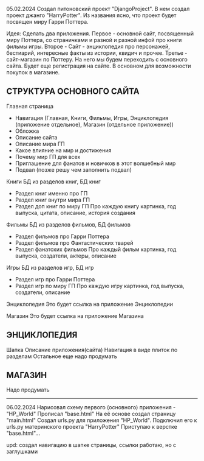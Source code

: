 05.02.2024
Создал питоновский проект "DjangoProject". 
В нем создал проект джанго "HarryPotter". 
Из названия ясно, что проект будет посвящен миру Гарри Поттера.

Идея: Сделать два приложения. 
Первое - основной сайт, посвященный миру Поттера, 
со страничками и разной и разной инфой про книги фильмы игры.
Второе - Сайт - энциклопедия про персонажей, бестиарий, интересные факты из истории, квидич и прочее.
Третье - сайт-магазин по Поттеру. На него мы будем переходить с основного сайта.
Будет еще регистрация на сайте. В основном для возможности покупок в магазине.

СТРУКТУРА ОСНОВНОГО САЙТА
-------------------------

Главная страница
- Навигация (Главная, Книги, Фильмы, Игры, Энциклопедия (приложение отдельное), Магазин (отдельное приложение))
- Обложка
- Описание сайта
- Описание мира ГП
- Какое влияние на мир и достижения
- Почему мир ГП для всех
- Приглашение для фанатов и новичков в этот волшебный мир
- Подвал (позже решу чем заполнить подвал)

Книги 
БД из разделов книг, БД книг
- Раздел книг именно про ГП
- Раздел книг внутри мира ГП
- Раздел доп книг по миру ГП
Про каждую книгу картинка, год выпуска, цитата, описание, история создания

Фильмы
БД из разделов фильмов, БД фильмов
- Раздел фильмов про Гарри Поттера
- Раздел фильмов про Фантастических тварей
- Раздел фанатских фильмов
Про каждый фильм картинка, год выпуска, создатели, актеры, описание

Игры
БД из разделов игр, БД игр
- Раздел игр про Гарри Поттера
- Раздел игр по миру ГП
Про каждую игру картинка, год выпуска, создатели, описание

Энциклопедия
Это будет ссылка на приложение Энциклопедии

Магазин
Это будет ссылка на приложение Магазина

ЭНЦИКЛОПЕДИЯ
------------

Шапка
Описание приложения(сайта)
Навигация в виде плиток по разделам
Остальное еще надо продумать

МАГАЗИН
-------

Надо продумать

____________________________________________________


06.02.2024
Нарисовал схему первого (основного) приложения - "HP_World"
Прописал "base.html"
На её основе создал страницу "main.html"
Создал urls.py для приложения "HP_World". Подключил его к urls.py материнского проекта "HarryPotter"
Приступаю к верстке "base.html"...

upd: создал навигацию в шапке страницы, ссылки работаю, но с заглушками